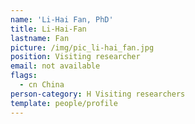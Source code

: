 ```yaml
---
name: 'Li-Hai Fan, PhD'
title: Li-Hai-Fan
lastname: Fan
picture: /img/pic_li-hai_fan.jpg
position: Visiting researcher
email: not available
flags:
  - cn China
person-category: H Visiting researchers
template: people/profile
---
```


